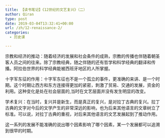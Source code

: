 ```yaml
---
title: 【读书笔记】《12世纪的文艺复兴》（二）
author: Qiran
type: post
date: 2019-03-04T13:32:41+00:00
url: /zh/12-renaissance-2/
categories:
  - 历史课

---
```

宗教和经济的推动：随着经济的发展和社会条件的成熟，宗教的传播也伴随着朝圣客人员之间的往来。除了宗教经典，随之伴随的还有哲学和科学经典的翻译和传播。阿拉伯世界的科学经典能被西班牙地区的人所掌握。

十字军东征的作用：十字军东征也不是一个孤立的事件，更准确的来讲、是一个时期。这个时期让西方和东方连接得更加的紧密，刺激了贸易、交通的发展，资金的利用。这种变化是处在社会层面的,当时在文艺层面并没有发生明显的改变。

学术复兴：在当时，复兴并是新生，而是真正的复兴，是对拉丁古典的复兴。拉丁古典的文字对今后的文学产生的非常深远的影响，也为后来其他语言的文章树立了标准。可以说，对拉丁古典的重视，对后来其他语言的文艺发展起到了推动作用。

这一系列的发展不能准确的说出哪个因素影响了哪个因素，某一个发展都可以追溯到很早的时期。